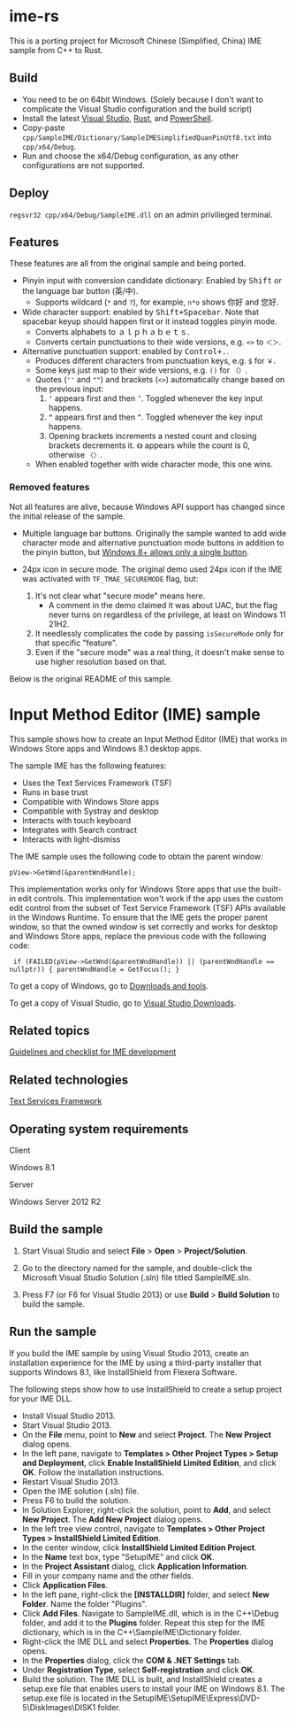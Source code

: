 # ime-rs

This is a porting project for Microsoft Chinese (Simplified, China) IME sample from C++ to Rust.

## Build

* You need to be on 64bit Windows. (Solely because I don't want to complicate the Visual Studio configuration and the build script)
* Install the latest [Visual Studio](https://visualstudio.microsoft.com/downloads/), [Rust](https://www.rust-lang.org/), and [PowerShell](https://www.microsoft.com/store/productId/9MZ1SNWT0N5D).
* Copy-paste `cpp/SampleIME/Dictionary/SampleIMESimplifiedQuanPinUtf8.txt` into `cpp/x64/Debug`.
* Run and choose the x64/Debug configuration, as any other configurations are not supported.

## Deploy

`regsvr32 cpp/x64/Debug/SampleIME.dll` on an admin privilieged terminal.

## Features

These features are all from the original sample and being ported.

* Pinyin input with conversion candidate dictionary: Enabled by <kbd>Shift</kbd> or the language bar button (英/中).
  * Supports wildcard (`*` and `?`), for example, `n*o` shows 你好 and 您好.
* Wide character support: enabled by <kbd>Shift+Spacebar</kbd>. Note that spacebar keyup should happen first or it instead toggles pinyin mode.
  * Converts alphabets to ａｌｐｈａｂｅｔｓ.
  * Converts certain punctuations to their wide versions, e.g. `<>` to `＜＞`.
* Alternative punctuation support: enabled by <kbd>Control+.</kbd>.
  * Produces different characters from punctuation keys, e.g. `$` for `￥`.
  * Some keys just map to their wide versions, e.g. `()` for `（）`.
  * Quotes (`''` and `""`) and brackets (`<>`) automatically change based on the previous input:
    1. `‘` appears first and then `’`. Toggled whenever the key input happens.
    1. `“` appears first and then `”`. Toggled whenever the key input happens.
    1. Opening brackets increments a nested count and closing brackets decrements it. `《》` appears while the count is 0, otherwise `〈〉`.
  * When enabled together with wide character mode, this one wins.

### Removed features

Not all features are alive, because Windows API support has changed since the initial release of the sample.

* Multiple language bar buttons. Originally the sample wanted to add wide character mode and alternative punctuation mode buttons in addition to the pinyin button, but [Windows 8+ allows only a single button](https://docs.microsoft.com/en-us/windows/win32/api/ctfutb/nf-ctfutb-itflangbaritem-getinfo#parameters).
* 24px icon in secure mode. The original demo used 24px icon if the IME was activated with `TF_TMAE_SECUREMODE` flag, but:

  1. It's not clear what "secure mode" means here.
      * A comment in the demo claimed it was about UAC, but the flag never turns on regardless of the privilege, at least on Windows 11 21H2.
  1. It needlessly complicates the code by passing `isSecureMode` only for that specific "feature".
  1. Even if the "secure mode" was a real thing, it doesn't make sense to use higher resolution based on that.

Below is the original README of this sample.

# Input Method Editor (IME) sample

This sample shows how to create an Input Method Editor (IME) that works in Windows Store apps and Windows 8.1 desktop apps.

The sample IME has the following features:

- Uses the Text Services Framework (TSF)
- Runs in base trust
- Compatible with Windows Store apps
- Compatible with Systray and desktop
- Interacts with touch keyboard
- Integrates with Search contract
- Interacts with light-dismiss

The IME sample uses the following code to obtain the parent window:

`pView->GetWnd(&parentWndHandle);`

This implementation works only for Windows Store apps that use the built-in edit controls. This implementation won't work if the app uses the custom edit control from the subset of Text Service Framework (TSF) APIs available in the Windows Runtime. To ensure that the IME gets the proper parent window, so that the owned window is set correctly and works for desktop and Windows Store apps, replace the previous code with the following code:

` if (FAILED(pView->GetWnd(&parentWndHandle)) || (parentWndHandle == nullptr)) { parentWndHandle = GetFocus(); }`

To get a copy of Windows, go to [Downloads and tools](http://go.microsoft.com/fwlink/p/?linkid=301696).

To get a copy of Visual Studio, go to [Visual Studio Downloads](http://go.microsoft.com/fwlink/p/?linkid=301697).

## Related topics

[Guidelines and checklist for IME development](http://go.microsoft.com/fwlink/p/?linkid=262401)

## Related technologies

[Text Services Framework](http://go.microsoft.com/fwlink/p/?linkid=262402)

## Operating system requirements

Client

Windows 8.1

Server

Windows Server 2012 R2

## Build the sample

1.  Start Visual Studio and select **File** \> **Open** \> **Project/Solution**.

2.  Go to the directory named for the sample, and double-click the Microsoft Visual Studio Solution (.sln) file titled SampleIME.sln.

3.  Press F7 (or F6 for Visual Studio 2013) or use **Build** \> **Build Solution** to build the sample.

## Run the sample

If you build the IME sample by using Visual Studio 2013, create an installation experience for the IME by using a third-party installer that supports Windows 8.1, like InstallShield from Flexera Software.

The following steps show how to use InstallShield to create a setup project for your IME DLL.

- Install Visual Studio 2013.
- Start Visual Studio 2013.
- On the **File** menu, point to **New** and select **Project**. The **New Project** dialog opens.
- In the left pane, navigate to **Templates \> Other Project Types \> Setup and Deployment**, click **Enable InstallShield Limited Edition**, and click **OK**. Follow the installation instructions.
- Restart Visual Studio 2013.
- Open the IME solution (.sln) file.
- Press F6 to build the solution.
- In Solution Explorer, right-click the solution, point to **Add**, and select **New Project**. The **Add New Project** dialog opens.
- In the left tree view control, navigate to **Templates \> Other Project Types \> InstallShield Limited Edition**.
- In the center window, click **InstallShield Limited Edition Project**.
- In the **Name** text box, type "SetupIME" and click **OK**.
- In the **Project Assistant** dialog, click **Application Information**.
- Fill in your company name and the other fields.
- Click **Application Files**.
- In the left pane, right-click the **[INSTALLDIR]** folder, and select **New Folder**. Name the folder "Plugins".
- Click **Add Files**. Navigate to SampleIME.dll, which is in the C++\\Debug folder, and add it to the **Plugins** folder. Repeat this step for the IME dictionary, which is in the C++\\SampleIME\\Dictionary folder.
- Right-click the IME DLL and select **Properties**. The **Properties** dialog opens.
- In the **Properties** dialog, click the **COM & .NET Settings** tab.
- Under **Registration Type**, select **Self-registration** and click **OK**.
- Build the solution. The IME DLL is built, and InstallShield creates a setup.exe file that enables users to install your IME on Windows 8.1. The setup.exe file is located in the SetupIME\\SetupIME\\Express\\DVD-5\\DiskImages\\DISK1 folder.
